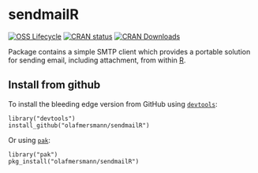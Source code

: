 # sendmailR

<!-- badges: start -->
[![OSS Lifecycle](https://img.shields.io/osslifecycle/olafmersmann/sendmailR)](https://lifecycle.r-lib.org/articles/stages.html)
[![CRAN status](https://www.r-pkg.org/badges/version/sendmailR)](https://CRAN.R-project.org/package=sendmailR)
[![CRAN Downloads](http://cranlogs.r-pkg.org/badges/sendmailR)](https://CRAN.R-project.org/package=sendmailR)
<!-- badges: end -->

Package contains a simple SMTP client which provides a portable solution for sending email, including attachment, from within [R].

## Install from github

To install the bleeding edge version from GitHub using [`devtools`](https://github.com/r-lib/devtools):

```splus
library("devtools")
install_github("olafmersmann/sendmailR")
```

Or using [`pak`](https://github.com/r-lib/pak):

```splus
library("pak")
pkg_install("olafmersmann/sendmailR")
```

[R]: https://www.r-project.org/
